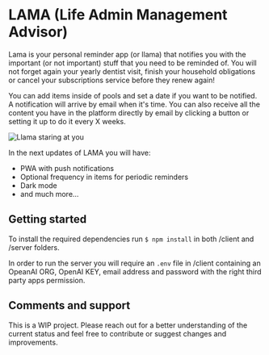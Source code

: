 # LAMA (Life Admin Management Advisor)

Lama is your personal reminder app (or llama) that notifies you with the important (or not important) stuff that you need to be reminded of. You will not forget again your yearly dentist visit, finish your household obligations or cancel your subscriptions service before they renew again!

You can add items inside of pools and set a date if you want to be notified. A notification will arrive by email when it's time. You can also receive all the content you have in the platform directly by email by clicking a button or setting it up to do it every X weeks.

![Llama staring at you](https://t4.ftcdn.net/jpg/02/61/45/73/360_F_261457312_FyzKrOJ26Ie3O41RinOuueOPskwztYay.jpg)

In the next updates of LAMA you will have:
- PWA with push notifications
- Optional frequency in items for periodic reminders
- Dark mode
- and much more...

## Getting started

To install the required dependencies run `$ npm install` in both /client and /server folders.

In order to run the server you will require an `.env` file in /client containing an OpeanAI ORG, OpenAI KEY, email address and password with the right third party apps permission.

## Comments and support

This is a WIP project.
Please reach out for a better understanding of the current status and feel free to contribute or suggest changes and improvements.
